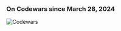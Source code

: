### On Codewars since March 28, 2024  

![Codewars](https://www.codewars.com/users/Yuskus/badges/large?theme=light)  

[//]: <### Language Statistics>

[//]: <![Langs](https://github-readme-stats.vercel.app/api/top-langs/?username=Yuskus&layout=compact)>


